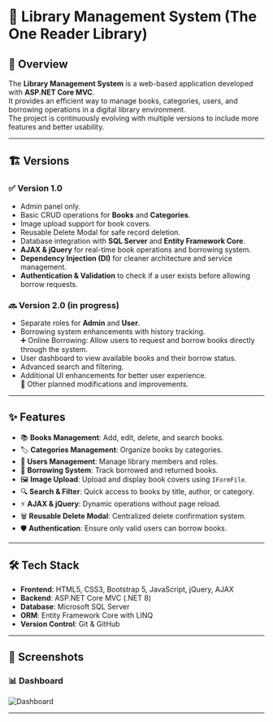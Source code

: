 # 📖 Library Management System (The One Reader Library)

## 📌 Overview  
The **Library Management System** is a web-based application developed with **ASP.NET Core MVC**.  
It provides an efficient way to manage books, categories, users, and borrowing operations in a digital library environment.  
The project is continuously evolving with multiple versions to include more features and better usability.  

---

## 🏗 Versions  

### ✅ Version 1.0  
- Admin panel only.  
- Basic CRUD operations for **Books** and **Categories**.  
- Image upload support for book covers.  
- Reusable Delete Modal for safe record deletion.  
- Database integration with **SQL Server** and **Entity Framework Core**.  
- **AJAX & jQuery** for real-time book operations and borrowing system.  
- **Dependency Injection (DI)** for cleaner architecture and service management.  
- **Authentication & Validation** to check if a user exists before allowing borrow requests.  

### 🔜 Version 2.0 (in progress)  
- Separate roles for **Admin** and **User**.  
- Borrowing system enhancements with history tracking.  
➕ Online Borrowing: Allow users to request and borrow books directly through the system.
- User dashboard to view available books and their borrow status.  
- Advanced search and filtering.  
- Additional UI enhancements for better user experience.  
🔧 Other planned modifications and improvements.

---

## ✨ Features  
- 📚 **Books Management**: Add, edit, delete, and search books.  
- 🏷 **Categories Management**: Organize books by categories.  
- 👤 **Users Management**: Manage library members and roles.  
- 🔄 **Borrowing System**: Track borrowed and returned books.  
- 🖼 **Image Upload**: Upload and display book covers using `IFormFile`.  
- 🔍 **Search & Filter**: Quick access to books by title, author, or category.  
- ⚡ **AJAX & jQuery**: Dynamic operations without page reload.  
- 🗑 **Reusable Delete Modal**: Centralized delete confirmation system.  
- 🛡 **Authentication**: Ensure only valid users can borrow books.  

---

## 🛠 Tech Stack  
- **Frontend**: HTML5, CSS3, Bootstrap 5, JavaScript, jQuery, AJAX  
- **Backend**: ASP.NET Core MVC (.NET 8)  
- **Database**: Microsoft SQL Server  
- **ORM**: Entity Framework Core with LINQ
- **Version Control**: Git & GitHub  

---

## 📸 Screenshots  

### 📊 Dashboard  

![Dashboard](screenshots/dashboard.png)  

---


